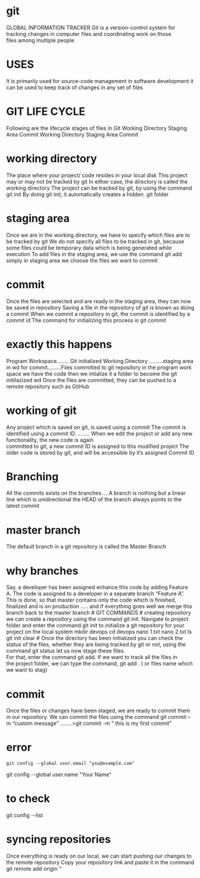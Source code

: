 # git
GLOBAL INFORMATION TRACKER
      Git	is	a	version-control	system	for	tracking	changes	in	computer	files	and	coordinating	work	on	those	
files	among	multiple	people
 # USES
 It	is	primarily	used	for	source-code	management	in	software development
	it	can	be	used	to	keep	track	of	changes	in	any	set	of	files
 # GIT LIFE CYCLE
  Following	are	the	lifecycle	stages	of	files	in	Git
 Working	Directory
 Staging	Area
 Commit
 Working	Directory
 Staging	Area
 Commit
# working directory
The	place	where	your	project/ code	resides	in	your	local	disk
 This	project	may	or	may	not	be	tracked	by	git
 In	either	case,	the	directory	is	called	the	working	directory
 The	project	can	be	tracked	by	git,	by	using	the	command	git	init
 By	doing	git	init,	it	automatically	creates	a	hidden	.git	folder
# staging area
 Once	we	are	in	the	working	directory,	we	have	to	specify	which	files	are	to	be	tracked	by	git
 We	do	not	specify	all	files	to	be	tracked	in	git,	because	some	files	could	be	temporary	data	which	is	being	generated	while	execution
 To	add	files	in	the	staging	area,	we	use	the	command	git	add 
 simply in staging area we choose the files we want to commit
 # commit
  Once	the	files	are	selected	and	are	ready	in	the	staging	area,	they	can	now	be	saved	in	repository
 Saving	a	file	in	the	repository	of	git	is	known	as	doing	a	commit
 When	we	commit	a	repository	in	git,	the	commit	is	identified	by	a	commit	id
 The	command	for	initializing	this	process	is	 git	commit	
 # exactly this happens 
  Program	Workspace........ Git	initialized	Working	Directory .........staging area in wd for commit.........Files	committed	to	git	repository
  in the program work space we have the code then we intialize it a folder to become the git initilazized wd 
 Once	the	files	are	committed,	they	can	be	pushed	to	a	remote	repository	such	as	GitHub
 # working of git 
  Any	project	which	is	saved	on	git,	is	saved	using	a	commit
  The	commit	is	identified	using	a	commit	ID.
   ........ When	we	edit	the	project	or	add	any	new	functionality,	the	new	code	is	again	
committed	to	git,	a	new	commit	ID	is	assigned	to	this	modified	project
The	older	code	is	stored	by	git,	and	will	be	accessible	by	it’s	assigned	Commit	ID
# Branching
All the commits exists on the branches
 ... A branch is nothing but a linear line which is unidirectional 
 the HEAD of the branch always points to the latest commit 
 # master branch 
  The	default	branch	in	a	git	repository	is	called	the	Master	Branch
  # why branches 
   Say,	a	developer	has	been	assigned	enhance	this	code	by	adding	Feature	A.
   The	code	is	assigned	to	a developer	in	a	separate	branch	“Feature	A”.	This	is	done,	so	that	master	contains	only	the	code	which	is	finished,	finalized	and	is	on	production
    ..... and if everything goes well we merge this branch back to the master branch
    # GIT COMMANDS
    # creating repository
    we can	create	a	repository	using	the	command	git init.
    Navigate to project	folder	and	enter	the	command	git init to	initialize	a	git repository	for	your	project	on	the	local	system
      mkdir devops
      cd devops
      nano 1.txt
      nano 2.txt
      ls
      git init
      clear
      # Once	the	directory	has	been	initialized	you	can	check	the	status	of	the	files,	whether	they	are	being	tracked	by	git or	not,	using	the	command	
       git status
       let	us	now	stage	these	files.	
For	that,	enter	the	command	git add.	If	we	want	to	track	all	the	files	in	
the	project	folder,	we	can	type	the	command,
git add . ( or files name which we want to stag)

# commit 
Once	the	files	or	changes	have	been	staged,	we	are	ready	to	commit	them	in	our	repository.
We	can	commit	the	files	using	the	command
 git commit	–m	“custom	message”
       ........>git commit -m " this is my first commit"
   # error
    git config --global user.email "you@example.com"
  git config --global user.name "Your Name"
  # to check 
  git config --list
  # syncing repositories
  Once	everything	is	ready	on	our	local,	we	can	start	pushing	our	changes to	the	remote	repository
  Copy	your	repository	link	and	paste	it	in	the	command	
git remote	add	origin	“<URL	to	repository>

   
       
       

 
 
 


 
